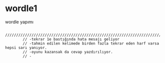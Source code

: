 # wordle1

wordle yapımı



            ///////////////////////////////////////////////////////////////////////////////////////////////////
            // -tekrar 1e bastığında hata mesajı geliyor
            // -tahmin edilen kelimede birden fazla tekrar eden harf varsa hepsi sarı yanıyor.
            // -oyunu kazansak da cevap yazdırılıyor.
            // -
